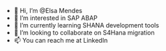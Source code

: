 - 👋 Hi, I’m @Elsa Mendes
- 👀 I’m interested in SAP ABAP
- 🌱 I’m currently learning SHANA development tools
- 💞️ I’m looking to collaborate on S4Hana migration
- 📫 You can reach me at LinkedIn

<!---
Elsa-Mendes/Elsa-Mendes is a ✨ special ✨ repository because its `README.md` (this file) appears on your GitHub profile.
You can click the Preview link to take a look at your changes.
--->
